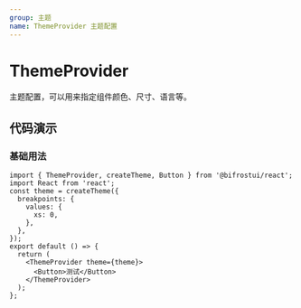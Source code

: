 ```yaml
---
group: 主题
name: ThemeProvider 主题配置
---
```


# ThemeProvider

主题配置，可以用来指定组件颜色、尺寸、语言等。

## 代码演示

### 基础用法

```tsx
import { ThemeProvider, createTheme, Button } from '@bifrostui/react';
import React from 'react';
const theme = createTheme({
  breakpoints: {
    values: {
      xs: 0,
    },
  },
});
export default () => {
  return (
    <ThemeProvider theme={theme}>
      <Button>测试</Button>
    </ThemeProvider>
  );
};
```
